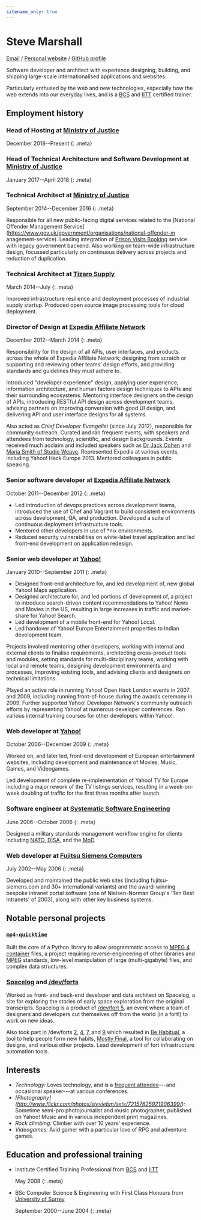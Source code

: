 ```yaml
---
sitename_only: true
---
```

# Steve Marshall

[Email](mailto:cv@nascentguruism.com)<span> / </span>
[Personal website](http://stevemarshall.com/)<span> / </span>
[GitHub profile](http://github.com/SteveMarshall)

Software developer and architect with experience designing, building,
and shipping large-scale internationalised applications and websites.

Particularly enthused by the web and new technologies, especially how
the web extends into our everyday lives, and is a
[BCS](http://www.bcs.org) and [IITT](http://iitt.org.uk/) certified
trainer.

## Employment history

### Head of Hosting at [Ministry of Justice](https://www.gov.uk/government/organisations/ministry-of-justice)

<span><time datetime="2017-12-01">December 2018</time>--Present</span>
{: .meta}

### Head of Technical Architecture and Software Development at [Ministry of Justice](https://www.gov.uk/government/organisations/ministry-of-justice)

<span><time datetime="2017-01-01">January
2017</time>--<time datetime="2018-04-25">April 2018</time></span>
{: .meta}

### Technical Architect at [Ministry of Justice](https://www.gov.uk/government/organisations/ministry-of-justice)

<span><time datetime="2014-09-29">September
2014</time>--<time datetime="2016-12-31">December 2016</time></span>
{: .meta}

Responsible for all new public-facing digital services related to the
[National Offender Management
Service](https://www.gov.uk/government/organisations/national-offender-m
anagement-service). Leading integration of [Prison Visits
Booking](https://www.gov.uk/prison-visits) service with legacy
government backend. Also working on team-wide infrastructure design,
focussed particularly on continuous delivery across projects and
reduction of duplication.

### Technical Architect at [Tizaro Supply](http://tizaro.com)

<span><time datetime="2014-03-31">March
2014</time>--<time datetime="2014-06-30">July</time></span>
{: .meta}

Improved infrastructure resilience and deployment processes of
industrial supply startup. Produced open source image processing
tools for cloud deployment.

### Director of Design at [Expedia Affiliate Network](http://expediaaffiliate.com/)

<span><time datetime="2012-12-07">December
2012</time>--<time datetime="2014-03-14">March 2014</time></span>
{: .meta}

Responsibility for the design of all APIs, user interfaces, and
products across the whole of Expedia Affiliate Network; designing from
scratch or supporting and reviewing other teams’ design efforts, and
providing standards and guidelines they must adhere to.

Introduced "developer experience" design, applying user experience,
information architecture, and human factors design techniques to APIs
and their surrounding ecosystems. Mentoring interface designers on the
design of APIs, introducing RESTful API design across development
teams, advising partners on improving conversion with good UI design,
and delivering API and user interface designs for all systems.

Also acted as *Chief Developer Evangelist* (since July 2012),
responsible for community outreach. Curated and ran frequent events,
with speakers and attendees from technology, scientific, and design
backgrounds. Events received much acclaim and included speakers such as
[Dr Jack Cohen](http://drjackcohen.com) and [Maria Smith of Studio
Weave](http://www.studioweave.com). Represented Expedia at various
events, including Yahoo! Hack Europe 2013. Mentored colleagues in
public speaking.

### Senior software developer at [Expedia Affiliate Network](http://expediaaffiliate.com/)

<span><time datetime="2011-10-17">October
2011</time>--<time datetime="2012-12-07">December 2012</time></span>
{: .meta}

- Led introduction of devops practices across development teams,
  introduced the use of Chef and Vagrant to build consistent
  environments across development, QA, and production. Developed a
  suite of continuous deployment infrastructure tools.
- Mentored other developers in use of *nix environments.
- Reduced security vulnerabilities on white-label travel application
  and led front-end development on application redesign.

### Senior web developer at [Yahoo!](http://yahoo.com/)

<span><time datetime="2010-01-01">January
2010</time>--<time datetime="2011-09-21">September 2011</time></span>
{: .meta}

- Designed front-end architecture for, and led development of, new
  global Yahoo! Maps application.
- Designed architecture for, and led portions of development of, a
  project to introduce search-driven content recommendations to Yahoo!
  News and Movies in the US, resulting in large increases in traffic
  and market-share for Yahoo! Search.
- Led development of a mobile front-end for Yahoo! Local.
- Led handover of Yahoo! Europe Entertainment properties to Indian
  development team.

Projects involved mentoring other developers, working with internal and
external clients to finalise requirements, architecting cross-product
tools and modules, setting standards for multi-disciplinary teams,
working with local and remote teams, designing development environments
and processes, improving existing tools, and advising clients and
designers on technical limitations.

Played an active role in running Yahoo! Open Hack London events in 2007
and 2009, including running front-of-house during the awards ceremony
in 2009. Further supported Yahoo! Developer Network's community
outreach efforts by representing Yahoo! at numerous developer
conferences. Ran various internal training courses for other developers
within Yahoo!.

### Web developer at [Yahoo!](http://yahoo.com/)

<span><time datetime="2006-10-30">October
2006</time>--<time datetime="2009-12-31">December 2009</time></span>
{: .meta}

Worked on, and later led, front-end development of European
entertainment websites, including development and maintenance of
Movies, Music, Games, and Videogames.

Led development of complete re-implementation of Yahoo! TV for Europe
including a major rework of the TV listings services, resulting in a
week-on-week doubling of traffic for the first three months after
launch.

### Software engineer at [Systematic Software Engineering](http://www.systematic.com/)

<span><time datetime="2006-06-05">June 2006</time>--<time
datetime="2006-10-23">October 2006</time></span>
{: .meta}

Designed a military standards management workflow engine for clients
including <abbr title="North Atlantic Treaty Organisation">NATO</abbr>,
<abbr title="Defense Information Systems Agency">DISA</abbr>, and the
<abbr title="Ministry of Defence">MoD</abbr>.

### Web developer at [Fujitsu Siemens Computers](http://en.wikipedia.org/wiki/Fujitsu_Siemens_Computers)

<span><time datetime="2002-07-15">July 2002</time>--<time
datetime="2006-05-26">May 2006</time></span>
{: .meta}

Developed and maintained the public web sites (including
fujitsu-siemens.com and 30+ international variants) and the
award-winning bespoke intranet portal software (one of Nielsen-Norman
Group's 'Ten Best Intranets' of 2003), along with other key business
systems.

## Notable personal projects

### [`mp4-quicktime`](http://github.com/SteveMarshall/mp4-quicktime)

Built the core of a Python library to allow programmatic access to
[<abbr title="Moving Picture Experts Group">MPEG</abbr> 4
container](http://en.wikipedia.org/wiki/MPEG-4_Part_14) files, a
project requiring reverse-engineering of other libraries and <abbr
title="Moving Picture Experts Group">MPEG</abbr> standards, low-level
manipulation of large (multi-gigabyte) files, and complex data
structures.

### [Spacelog](http://spacelog.org/) and [/dev/forts](http://devfort.com/)

Worked as front- and back-end developer and data architect on Spacelog,
a site for exploring the stories of early space exploration from the
original transcripts. Spacelog is a product of [/dev/fort
5](http://devfort.com/cohort/5/), an event where a team of designers
and developers cut themselves off from the world (in a fort!) to work
on new ideas.

Also took part in /dev/forts [2](http://devfort.com/cohort/2/),
[4](http://devfort.com/cohort/4/), [7](http://devfort.com/cohort/7/),
and [9](http://devfort.com/cohort/9/) which resulted in [Be
Habitual](http://behabitual.com/), a tool to help people form new
habits, [Mostly Final](http://mostlyfinal.com/), a tool for
collaborating on designs, and various other projects. Lead development
of fort infrastructure automation tools.

## Interests

- *Technology:* Loves technology, and is a [frequent
  attendee](http://lanyrd.com/profile/stevemarshall/)---and occasional
  speaker---at various conferences.
- *[Photography]
  (http://www.flickr.com/photos/steviebm/sets/72157625921906399/):*
  Sometime semi-pro photojournalist and music photographer,
  published on Yahoo! Music and in various independent print magazines.
- *Rock climbing:* Climber with over 10 years’ experience.
- *Videogames:* Avid gamer with a particular love of RPG and adventure
  games.

## Education and professional training

- Institute Certified Training Professional from [<abbr title="British Computer Society">BCS</abbr>](http://bcs.org/) and [<abbr title="Institute for IT Trainers">IITT</abbr>](http://iitt.org.uk)

  <span><time datetime="2008-05-19">May 2008</time></span>
  {: .meta}

- BSc Computer Science & Engineering with First Class Honours from [University of Surrey](http://surrey.ac.uk/)

  <span><time datetime="2000-09-04">September
  2000</time>--<time datetime="2004-06-18">June 2004</time></span>
  {: .meta}
